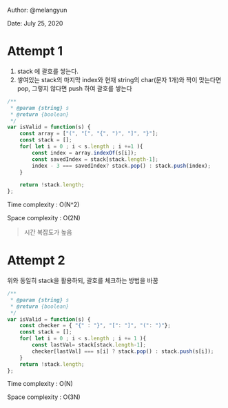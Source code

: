 Author: @melangyun

Date: July 25, 2020

# Attempt 1

1. stack 에 괄호를 쌓는다.
2. 쌓여있는 stack의 마지막 index와 현재 string의 char(문자 1개)와 짝이 맞는다면 pop, 그렇지 않다면 push 하여 괄호를 쌓는다

```js
/**
 * @param {string} s
 * @return {boolean}
 */
var isValid = function(s) {
    const array = ["(", "[", "{", ")", "]", "}"];
    const stack = [];
    for( let i = 0 ; i < s.length ; i +=1 ){
        const index = array.indexOf(s[i]);
        const savedIndex = stack[stack.length-1];
        index - 3 === savedIndex? stack.pop() : stack.push(index);
    }
    
    return !stack.length;
};
```

Time complexity : O(N^2)

Space complexity : O(2N)

> 시간 복잡도가 높음

# Attempt 2

위와 동일히 stack을 활용하되, 괄호를 체크하는 방법을 바꿈

```js
/**
 * @param {string} s
 * @return {boolean}
 */
var isValid = function(s) {
    const checker = { "{" : "}", "[": "]", "(": ")"};
    const stack = []; 
    for( let i = 0 ; i < s.length ; i += 1 ){
        const lastVal= stack[stack.length-1];
        checker[lastVal] === s[i] ? stack.pop() : stack.push(s[i]);
    }
    return !stack.length;
};
```

Time complexity : O(N)

Space complexity : O(3N)